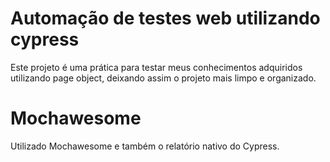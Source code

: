 # Automação de testes web utilizando cypress

Este projeto é uma prática para testar meus conhecimentos adquiridos utilizando page object, deixando assim o projeto mais limpo e organizado.

# Mochawesome

Utilizado Mochawesome e também o relatório nativo do Cypress.
